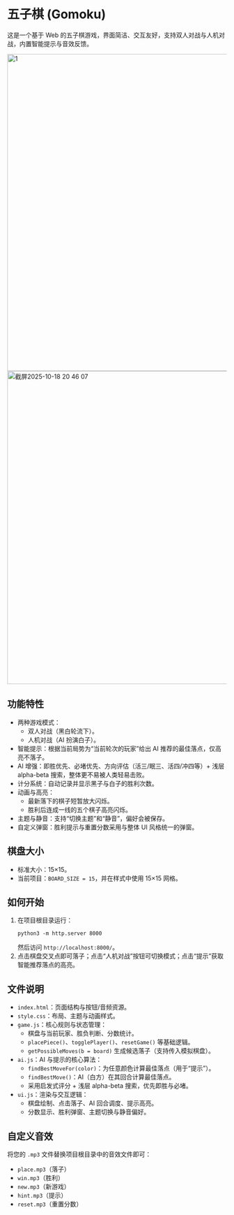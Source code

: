 # 五子棋 (Gomoku)

这是一个基于 Web 的五子棋游戏，界面简洁、交互友好，支持双人对战与人机对战，内置智能提示与音效反馈。

<img width="949" height="726" alt="1" src="https://github.com/user-attachments/assets/801bbe65-cc6d-4005-bb75-8f38b2bbfe8f" />

<img width="984" height="717" alt="截屏2025-10-18 20 46 07" src="https://github.com/user-attachments/assets/2b07f84d-e503-4f32-80a8-4fcf898634bc" />

## 功能特性
- 两种游戏模式：
  - 双人对战（黑白轮流下）。
  - 人机对战（AI 扮演白子）。
- 智能提示：根据当前局势为“当前轮次的玩家”给出 AI 推荐的最佳落点，仅高亮不落子。
- AI 增强：即胜优先、必堵优先、方向评估（活三/眠三、活四/冲四等）+ 浅层 alpha-beta 搜索，整体更不易被人类轻易击败。
- 计分系统：自动记录并显示黑子与白子的胜利次数。
- 动画与高亮：
  - 最新落下的棋子短暂放大闪烁。
  - 胜利后连成一线的五个棋子高亮闪烁。
- 主题与静音：支持“切换主题”和“静音”，偏好会被保存。
- 自定义弹窗：胜利提示与重置分数采用与整体 UI 风格统一的弹窗。

## 棋盘大小
- 标准大小：15×15。
- 当前项目：`BOARD_SIZE = 15`，并在样式中使用 15×15 网格。

## 如何开始
1. 在项目根目录运行：
   ```
   python3 -m http.server 8000
   ```
   然后访问 `http://localhost:8000/`。
2. 点击棋盘交叉点即可落子；点击“人机对战”按钮可切换模式；点击“提示”获取智能推荐落点的高亮。

## 文件说明
- `index.html`：页面结构与按钮/音频资源。
- `style.css`：布局、主题与动画样式。
- `game.js`：核心规则与状态管理：
  - 棋盘与当前玩家、胜负判断、分数统计。
  - `placePiece()`、`togglePlayer()`、`resetGame()` 等基础逻辑。
  - `getPossibleMoves(b = board)` 生成候选落子（支持传入模拟棋盘）。
- `ai.js`：AI 与提示的核心算法：
  - `findBestMoveFor(color)`：为任意颜色计算最佳落点（用于“提示”）。
  - `findBestMove()`：AI（白方）在其回合计算最佳落点。
  - 采用启发式评分 + 浅层 alpha-beta 搜索，优先即胜与必堵。
- `ui.js`：渲染与交互逻辑：
  - 棋盘绘制、点击落子、AI 回合调度、提示高亮。
  - 分数显示、胜利弹窗、主题切换与静音偏好。

## 自定义音效
将您的 `.mp3` 文件替换项目根目录中的音效文件即可：
- `place.mp3`（落子）
- `win.mp3`（胜利）
- `new.mp3`（新游戏）
- `hint.mp3`（提示）
- `reset.mp3`（重置分数）

